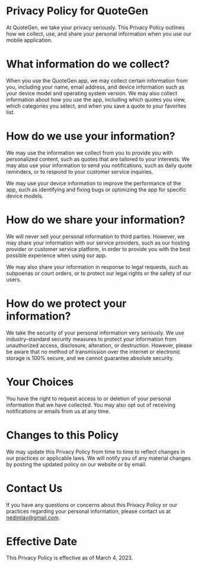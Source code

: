 # Privacy Policy for QuoteGen

At QuoteGen, we take your privacy seriously. This Privacy Policy outlines how we collect, use, and share your personal information when you use our mobile application.

# What information do we collect?

When you use the QuoteGen app, we may collect certain information from you, including your name, email address, and device information such as your device model and operating system version. We may also collect information about how you use the app, including which quotes you view, which categories you select, and when you save a quote to your favorites list.

# How do we use your information?

We may use the information we collect from you to provide you with personalized content, such as quotes that are tailored to your interests. We may also use your information to send you notifications, such as daily quote reminders, or to respond to your customer service inquiries.

We may use your device information to improve the performance of the app, such as identifying and fixing bugs or optimizing the app for specific device models.

# How do we share your information?

We will never sell your personal information to third parties. However, we may share your information with our service providers, such as our hosting provider or customer service platform, in order to provide you with the best possible experience when using our app.

We may also share your information in response to legal requests, such as subpoenas or court orders, or to protect our legal rights or the safety of our users.

# How do we protect your information?

We take the security of your personal information very seriously. We use industry-standard security measures to protect your information from unauthorized access, disclosure, alteration, or destruction. However, please be aware that no method of transmission over the internet or electronic storage is 100% secure, and we cannot guarantee absolute security.

# Your Choices

You have the right to request access to or deletion of your personal information that we have collected. You may also opt out of receiving notifications or emails from us at any time.

# Changes to this Policy

We may update this Privacy Policy from time to time to reflect changes in our practices or applicable laws. We will notify you of any material changes by posting the updated policy on our website or by email.

# Contact Us

If you have any questions or concerns about this Privacy Policy or our practices regarding your personal information, please contact us at nedimlav@gmail.com.

# Effective Date

This Privacy Policy is effective as of March 4, 2023.